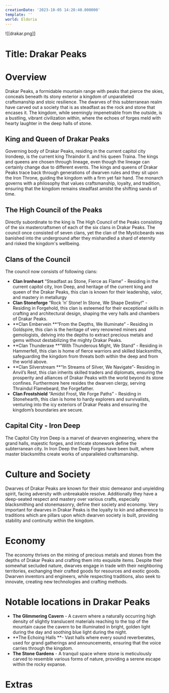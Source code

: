 ```yaml
---
creationDate: '2023-10-05 14:20:40.000000'
template: ''
world: Eldoria
---
```

![[drakar.png]]

# Title: Drakar Peaks

# Overview
Drakar Peaks, a formidable mountain range with peaks that pierce the skies, conceals beneath its stony exterior a kingdom of unparalleled craftsmanship and stoic resilience. The dwarves of this subterranean realm have carved out a society that is as steadfast as the rock and stone that encases it. The kingdom, while seemingly impenetrable from the outside, is a bustling, vibrant civilization within, where the echoes of forges meld with hearty laughter in the deep halls of stone.
## King and Queen of Drakar Peaks
Governing body of Drakar Peaks, residing in the current capitol city Irondeep, is the current king Thraindor II. and his queen Traina. The kings and queens are chosen through lineage, even though the lineage can certainly change due to different events. The kings and queens of Drakar Peaks trace back through generations of dwarven rules and they sit upon the Iron Throne, guiding the kingdom with a firm yet fair hand.
The monarch governs with a philosophy that values craftsmanship, loyalty, and tradition, ensuring that the kingdom remains steadfast amidst the shifting sands of time.
## The High Council of the Peaks
Directly subordinate to the king is The High Council of the Peaks consisting of the six mastercraftsmen of each of the six clans in Drakar Peaks. The council once consisted of seven clans, yet the clan of the Mysticbeards was banished into the underground after they mishandled a shard of eternity and risked the kingdom's wellbeing.
## Clans of the Council
The council now consists of following clans:

- **Clan Ironheart** “Steadfast as Stone, Fierce as Flame” - Residing in the current capitol city, Iron Deep, and heritage of the current king and queen of the Drakar Peaks, this clan is known for their leadership, valor, and mastery in metallurgy
- **Clan Stoneforge** “Rock ‘n’ Stone! In Stone, We Shape Destiny!" - Residing in Forgehold, this clan is esteemed for their exceptional skills in crafting and architectural design, shaping the very halls and chambers of Drakar Peaks.
- **Clan Embervein **“From the Depths, We Illuminate” - Residing in Goldspire, this clan is the heritage of very renowned miners and gemologists, delving into the depths to extract precious metals and gems without destabilizing the mighty Drakar Peaks.
- **Clan Thunderaxe **“With Thunderous Might, We Stand” - Residing in Hammerfell, this clan is home of fierce warriors and skilled blacksmiths, safeguarding the kingdom from threats both within the deep and from the world above.
- **Clan Silverstream **“In Streams of Silver, We Navigate”- Residing in Anvil’s Rest, this clan inherits skilled traders and diplomats, ensuring the prosperity and alliances of Drakar Peaks with the world beyond its stone confines. Furthermore here resides the dwarven clergy, serving Thraindul Flamebeard, the Forgefather.
- **Clan Frostshield** “Amidst Frost, We Forge Paths” - Residing in Stonehearth, this clan is home to hardy explorers and survivalists, venturing into the icy exteriors of Drakar Peaks and ensuring the kingdom’s boundaries are secure.

## Capital City - Iron Deep
The Capitol City Iron Deep is a marvel of dwarven engineering, where the grand halls, majestic forges, and intricate stonework define the subterranean city. In Iron Deep the Deep Forges have been built, where master blacksmiths create works of unparalleled craftsmanship.
# Culture and Society
Dwarves of Drakar Peaks are known for their stoic demeanor and unyielding spirit, facing adversity with unbreakable resolve. Additionally they have a deep-seated respect and mastery over various crafts, especially blacksmithing and stonemasonry, define their society and economy. Very important for dwarves in Drakar Peaks is the loyalty to kin and adherence to traditions which are pillars upon which dwarven society is built, providing stability and continuity within the kingdom.
# Economy
The economy thrives on the mining of precious metals and stones from the depths of Drakar Peaks and crafting them into exquisite items. Despite their somewhat secluded nature, dwarves engage in trade with their neighboring territories, exchanging their crafted goods for resources and exotic goods.
Dwarven inventors and engineers, while respecting traditions, also seek to innovate, creating new technologies and crafting methods.
# Notable locations in Drakar Peaks

- **The Glimmering Cavern** - A cavern where a naturally occurring high density of slightly translucent materials reaching to the top of the mountain cause the cavern to be illuminated in bright, golden light during the day and soothing blue light during the night.
- **The Echoing Halls **- Vast halls where every sound reverberates, used for grand gatherings and announcements, ensuring that the voice carries through the kingdom.
- **The Stone Gardens** - A tranquil space where stone is meticulously carved to resemble various forms of nature, providing a serene escape within the rocky expanse.


# Extras

